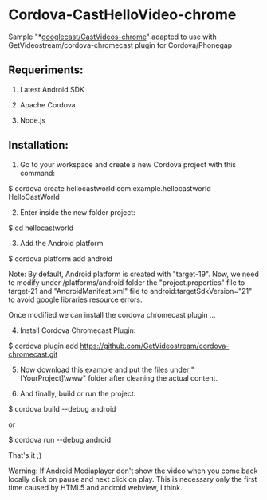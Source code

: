 # Cordova-CastHelloVideo-chrome
Sample "*[googlecast/CastVideos-chrome](https://github.com/googlecast/CastVideos-chrome)" adapted to use with GetVideostream/cordova-chromecast plugin for Cordova/Phonegap

## Requeriments:

1) Latest Android SDK

2) Apache Cordova

3) Node.js

## Installation:

1) Go to your workspace and create a new Cordova project with this command:

$ cordova create hellocastworld com.example.hellocastworld HelloCastWorld

2) Enter inside the new folder project:

$ cd hellocastworld

3) Add the Android platform

$ cordova platform add android

Note: By default, Android platform is created with "target-19". Now, we need to modify under /platforms/android folder the "project.properties" file to target-21 and "AndroidManifest.xml" file to android:targetSdkVersion="21" to avoid google libraries resource errors.

Once modified we can install the cordova chromecast plugin ...

4) Install Cordova Chromecast Plugin:

$ cordova plugin add https://github.com/GetVideostream/cordova-chromecast.git

5) Now download this example and put the files under "[YourProject]\www" folder after cleaning the actual content.

6) And finally, build or run the project:

$ cordova build --debug android

or

$ cordova run --debug android

That's it ;)

Warning: If Android Mediaplayer don't show the video when you come back locally click on pause and next click on play.
This is necessary only the first time caused by HTML5 and android webview, I think.
